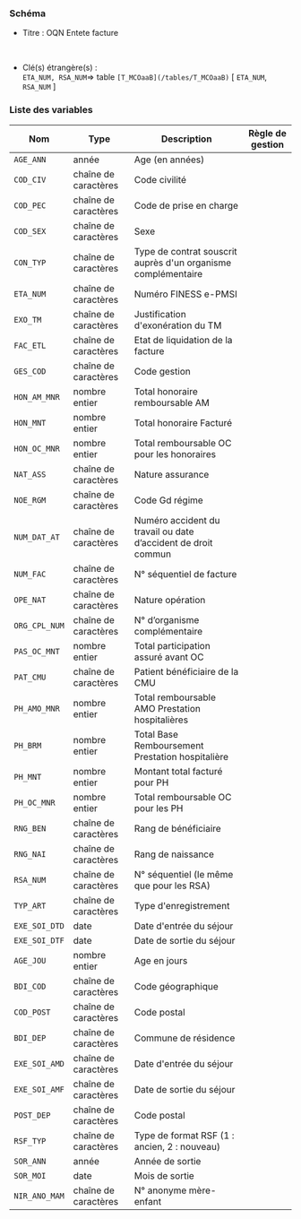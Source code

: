 ### Schéma


- Titre : OQN Entete facture
<br />



- Clé(s) étrangère(s) : <br />
`ETA_NUM, RSA_NUM`=> table `[T_MCOaaB](/tables/T_MCOaaB)` [ `ETA_NUM`, `RSA_NUM` ]<br />

 
### Liste des variables

Nom | Type | Description | Règle de gestion
-|-|-|-
`AGE_ANN`| année |Age (en années)||
`COD_CIV`| chaîne de caractères |Code civilité ||
`COD_PEC`| chaîne de caractères |Code de prise en charge||
`COD_SEX`| chaîne de caractères |Sexe||
`CON_TYP`| chaîne de caractères |Type de contrat souscrit auprès d'un organisme complémentaire||
`ETA_NUM`| chaîne de caractères |Numéro FINESS e-PMSI||
`EXO_TM`| chaîne de caractères |Justification d'exonération du TM||
`FAC_ETL`| chaîne de caractères |Etat de liquidation de la facture||
`GES_COD`| chaîne de caractères |Code gestion||
`HON_AM_MNR`| nombre entier |Total honoraire remboursable AM||
`HON_MNT`| nombre entier |Total honoraire Facturé||
`HON_OC_MNR`| nombre entier |Total remboursable OC pour les honoraires||
`NAT_ASS`| chaîne de caractères |Nature assurance||
`NOE_RGM`| chaîne de caractères |Code Gd régime||
`NUM_DAT_AT`| chaîne de caractères |Numéro accident du travail ou date d’accident de droit commun||
`NUM_FAC`| chaîne de caractères |N° séquentiel de facture||
`OPE_NAT`| chaîne de caractères |Nature opération||
`ORG_CPL_NUM`| chaîne de caractères |N° d’organisme complémentaire||
`PAS_OC_MNT`| nombre entier |Total participation assuré avant OC||
`PAT_CMU`| chaîne de caractères |Patient bénéficiaire de la CMU||
`PH_AMO_MNR`| nombre entier |Total remboursable AMO Prestation hospitalières||
`PH_BRM`| nombre entier |Total Base Remboursement Prestation hospitalière||
`PH_MNT`| nombre entier |Montant total facturé pour  PH||
`PH_OC_MNR`| nombre entier |Total remboursable OC pour les PH||
`RNG_BEN`| chaîne de caractères |Rang de bénéficiaire||
`RNG_NAI`| chaîne de caractères |Rang de naissance||
`RSA_NUM`| chaîne de caractères | N° séquentiel (le même que pour les RSA)||
`TYP_ART`| chaîne de caractères |Type d'enregistrement||
`EXE_SOI_DTD`| date |Date d'entrée du séjour||
`EXE_SOI_DTF`| date |Date de sortie du séjour||
`AGE_JOU`| nombre entier |Age en jours||
`BDI_COD`| chaîne de caractères |Code géographique ||
`COD_POST`| chaîne de caractères |Code postal||
`BDI_DEP`| chaîne de caractères |Commune de résidence||
`EXE_SOI_AMD`| chaîne de caractères |Date d'entrée du séjour||
`EXE_SOI_AMF`| chaîne de caractères |Date de sortie du séjour||
`POST_DEP`| chaîne de caractères |Code postal||
`RSF_TYP`| chaîne de caractères |Type de format RSF (1 : ancien, 2 : nouveau)||
`SOR_ANN`| année |Année de sortie||
`SOR_MOI`| date |Mois de sortie||
`NIR_ANO_MAM`| chaîne de caractères |N° anonyme mère-enfant||